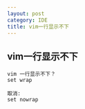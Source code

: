 ```yaml
---
layout: post
category: IDE
title: vim一行显示不下
---
```


## vim一行显示不下

```
vim 一行显示不下？
set wrap

取消:
set nowrap

```

